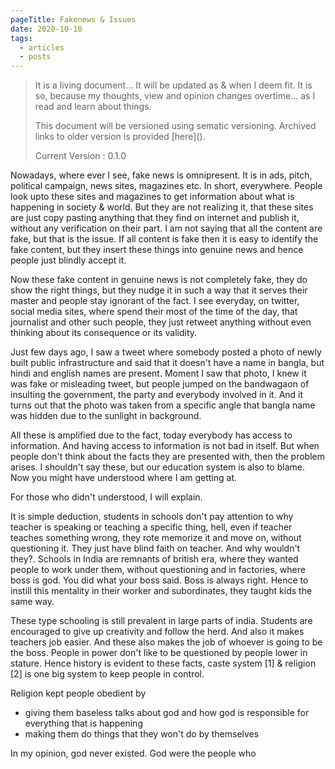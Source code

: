 ```yaml
---
pageTitle: Fakenews & Issues
date: 2020-10-10
tags:
  - articles
  - posts
---
```


> It is a living document… It will be updated as & when I deem fit. It is so, because my thoughts, view and opinion changes overtime… as I read and learn about things.
>
> This document will be versioned using sematic versioning. Archived links to older version is provided \[here\]().
>
> Current Version : 0.1.0

Nowadays, where ever I see, fake news is omnipresent. It is in ads, pitch, political campaign, news sites, magazines etc. In short, everywhere. People look upto these sites and magazines to get information about what is happening in society & world. But they are not realizing it, that these sites are just copy pasting anything that they find on internet and publish it, without any verification on their part. I am not saying that all the content are fake, but that is the issue. If all content is fake then it is easy to identify the fake content, but they insert these things into genuine news and hence people just blindly accept it. 

Now these fake content in genuine news is not completely fake, they do show the right things, but they nudge it in such a way that it serves their master and people stay ignorant of the fact. I see everyday, on twitter, social media sites, where spend their most of the time of the day, that journalist and other such people, they just retweet anything without even thinking about its consequence or its validity. 

Just few days ago, I saw a tweet where somebody posted a photo of newly built public infrastructure and said that it doesn't have a name in bangla, but hindi and english names are present. Moment I saw that photo, I knew it was fake or misleading tweet, but people jumped on the bandwagaon of insulting the government, the party and everybody involved in it. And it turns out that the photo was taken from a specific angle that bangla name was hidden due to the sunlight in background.

All these is amplified due to the fact, today everybody has access to information. And having access to information is not bad in itself. But when people don't think about the facts they are presented with, then the problem arises. I shouldn't say these, but our education system is also to blame. Now you might have understood where I am getting at. 

For those who didn't understood, I will explain. 

It is simple deduction, students in schools don't pay attention to why teacher is speaking or teaching a specific thing, hell, even if teacher teaches something wrong, they rote memorize it and move on, without questioning it. They just have blind faith on teacher. And why wouldn't they?. Schools in India are remnants of british era, where they wanted people to work under them, without questioning and in factories, where boss is god. You did what your boss said. Boss is always right. Hence to instill this mentality in their worker and subordinates, they taught kids the same way.

These type schooling is still prevalent in large parts of india. Students are encouraged to give up creativity and follow the herd. And also it makes teachers job easier. And these also makes the job of whoever is going to be the boss. People in power don't like to be questioned by people lower in stature. Hence history is evident to these facts, caste system \[1\] & religion \[2\] is one big system to keep people in control. 

Religion kept people obedient by

*   giving them baseless talks about god and how god is responsible for everything that is happening
*   making them do things that they won't do by themselves

In my opinion, god never existed. God were the people who
